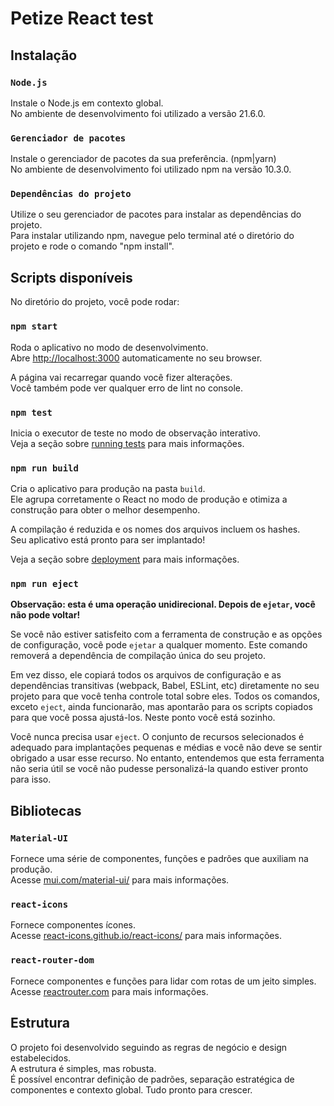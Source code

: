 # Petize React test

## Instalação

### `Node.js`

Instale o Node.js em contexto global.\
No ambiente de desenvolvimento foi utilizado a versão 21.6.0.

### `Gerenciador de pacotes`

Instale o gerenciador de pacotes da sua preferência. (npm|yarn)\
No ambiente de desenvolvimento foi utilizado npm na versão 10.3.0.

### `Dependências do projeto`

Utilize o seu gerenciador de pacotes para instalar as dependências do projeto.\
Para instalar utilizando npm, navegue pelo terminal até o diretório do projeto e rode o comando "npm install".

## Scripts disponíveis

No diretório do projeto, você pode rodar:

### `npm start`

Roda o aplicativo no modo de desenvolvimento.\
Abre [http://localhost:3000](http://localhost:3000) automaticamente no seu browser.

A página vai recarregar quando você fizer alterações.\
Você também pode ver qualquer erro de lint no console.

### `npm test`

Inicia o executor de teste no modo de observação interativo.\
Veja a seção sobre [running tests](https://facebook.github.io/create-react-app/docs/running-tests) para mais informações.

### `npm run build`

Cria o aplicativo para produção na pasta `build`.\
Ele agrupa corretamente o React no modo de produção e otimiza a construção para obter o melhor desempenho.

A compilação é reduzida e os nomes dos arquivos incluem os hashes.\
Seu aplicativo está pronto para ser implantado!

Veja a seção sobre [deployment](https://facebook.github.io/create-react-app/docs/deployment) para mais informações.

### `npm run eject`

**Observação: esta é uma operação unidirecional. Depois de `ejetar`, você não pode voltar!**

Se você não estiver satisfeito com a ferramenta de construção e as opções de configuração, você pode `ejetar` a qualquer momento. Este comando removerá a dependência de compilação única do seu projeto.

Em vez disso, ele copiará todos os arquivos de configuração e as dependências transitivas (webpack, Babel, ESLint, etc) diretamente no seu projeto para que você tenha controle total sobre eles. Todos os comandos, exceto `eject`, ainda funcionarão, mas apontarão para os scripts copiados para que você possa ajustá-los. Neste ponto você está sozinho.

Você nunca precisa usar `eject`. O conjunto de recursos selecionados é adequado para implantações pequenas e médias e você não deve se sentir obrigado a usar esse recurso. No entanto, entendemos que esta ferramenta não seria útil se você não pudesse personalizá-la quando estiver pronto para isso.

## Bibliotecas

### `Material-UI`

Fornece uma série de componentes, funções e padrões que auxiliam na produção.\
Acesse [mui.com/material-ui/](https://mui.com/material-ui/) para mais informações.

### `react-icons`

Fornece componentes ícones.\
Acesse [react-icons.github.io/react-icons/](https://react-icons.github.io/react-icons/) para mais informações.

### `react-router-dom`

Fornece componentes e funções para lidar com rotas de um jeito simples.\
Acesse [reactrouter.com](https://reactrouter.com/en/main) para mais informações.

## Estrutura

O projeto foi desenvolvido seguindo as regras de negócio e design estabelecidos.\
A estrutura é simples, mas robusta.\
É possível encontrar definição de padrões, separação estratégica de componentes e contexto global. Tudo pronto para crescer.
